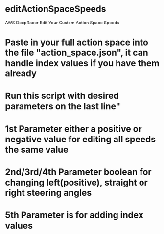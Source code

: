 # editActionSpaceSpeeds
AWS DeepRacer Edit Your Custom Action Space Speeds


# Paste in your full action space into the file "action_space.json", it can handle index values if you have them already
# Run this script with desired parameters on the last line"


# 1st Parameter either a positive or negative value for editing all speeds the same value
# 2nd/3rd/4th Parameter boolean for changing left(positive), straight or right steering angles
# 5th Parameter is for adding index values
